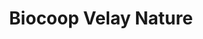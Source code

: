---
title: "Biocoop Velay Nature"
url: /monistrol-sur-loire/biocoop-velay-nature/
shop: Supermarkt
---